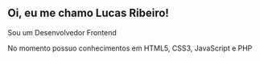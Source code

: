 <h2>Oi, eu me chamo Lucas Ribeiro!</h2>
<p>Sou um Desenvolvedor Frontend</p>
<p>No momento possuo conhecimentos em HTML5, CSS3, JavaScript e PHP</p>

  
